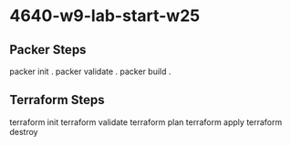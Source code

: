 # 4640-w9-lab-start-w25

## Packer Steps
packer init .
packer validate .
packer build .

## Terraform Steps
terraform init
terraform validate
terraform plan
terraform apply
terraform destroy
